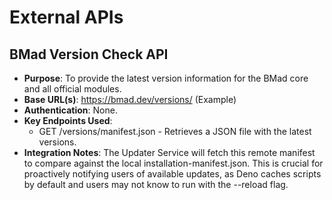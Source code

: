 # **External APIs**

## **BMad Version Check API**

* **Purpose**: To provide the latest version information for the BMad core and all official modules.  
* **Base URL(s)**: https://bmad.dev/versions/ (Example)  
* **Authentication**: None.  
* **Key Endpoints Used**:  
  * GET /versions/manifest.json \- Retrieves a JSON file with the latest versions.  
* **Integration Notes**: The Updater Service will fetch this remote manifest to compare against the local installation-manifest.json. This is crucial for proactively notifying users of available updates, as Deno caches scripts by default and users may not know to run with the \--reload flag.
